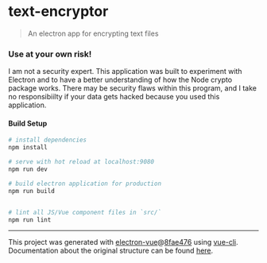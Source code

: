 # text-encryptor

> An electron app for encrypting text files

### Use at your own risk!
I am not a security expert. This application was built to experiment with Electron and to have a better understanding of how the Node crypto package works. There may be security flaws within this program, and I take no responsibiilty if your data gets hacked because you used this application.

#### Build Setup

``` bash
# install dependencies
npm install

# serve with hot reload at localhost:9080
npm run dev

# build electron application for production
npm run build


# lint all JS/Vue component files in `src/`
npm run lint

```

---

This project was generated with [electron-vue](https://github.com/SimulatedGREG/electron-vue)@[8fae476](https://github.com/SimulatedGREG/electron-vue/tree/8fae4763e9d225d3691b627e83b9e09b56f6c935) using [vue-cli](https://github.com/vuejs/vue-cli). Documentation about the original structure can be found [here](https://simulatedgreg.gitbooks.io/electron-vue/content/index.html).
